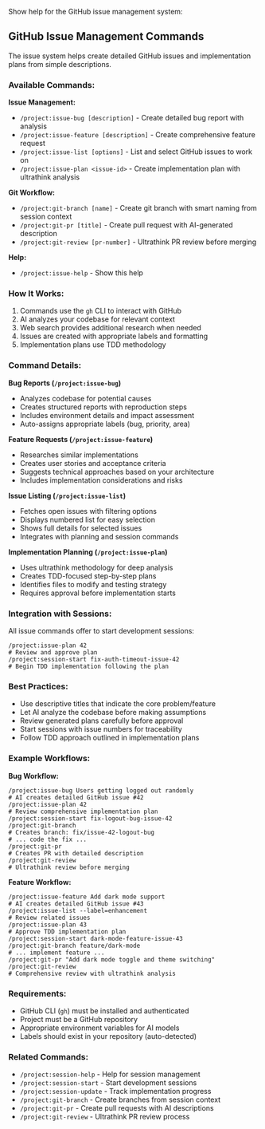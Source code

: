 Show help for the GitHub issue management system:

## GitHub Issue Management Commands

The issue system helps create detailed GitHub issues and implementation plans from simple descriptions.

### Available Commands:

**Issue Management:**
- `/project:issue-bug [description]` - Create detailed bug report with analysis
- `/project:issue-feature [description]` - Create comprehensive feature request  
- `/project:issue-list [options]` - List and select GitHub issues to work on
- `/project:issue-plan <issue-id>` - Create implementation plan with ultrathink analysis

**Git Workflow:**
- `/project:git-branch [name]` - Create git branch with smart naming from session context
- `/project:git-pr [title]` - Create pull request with AI-generated description
- `/project:git-review [pr-number]` - Ultrathink PR review before merging

**Help:**
- `/project:issue-help` - Show this help

### How It Works:

1. Commands use the `gh` CLI to interact with GitHub
2. AI analyzes your codebase for relevant context
3. Web search provides additional research when needed
4. Issues are created with appropriate labels and formatting
5. Implementation plans use TDD methodology

### Command Details:

**Bug Reports (`/project:issue-bug`)**
- Analyzes codebase for potential causes
- Creates structured reports with reproduction steps
- Includes environment details and impact assessment
- Auto-assigns appropriate labels (bug, priority, area)

**Feature Requests (`/project:issue-feature`)**
- Researches similar implementations
- Creates user stories and acceptance criteria
- Suggests technical approaches based on your architecture
- Includes implementation considerations and risks

**Issue Listing (`/project:issue-list`)**
- Fetches open issues with filtering options
- Displays numbered list for easy selection
- Shows full details for selected issues
- Integrates with planning and session commands

**Implementation Planning (`/project:issue-plan`)**
- Uses ultrathink methodology for deep analysis
- Creates TDD-focused step-by-step plans
- Identifies files to modify and testing strategy
- Requires approval before implementation starts

### Integration with Sessions:

All issue commands offer to start development sessions:

```
/project:issue-plan 42
# Review and approve plan
/project:session-start fix-auth-timeout-issue-42
# Begin TDD implementation following the plan
```

### Best Practices:

- Use descriptive titles that indicate the core problem/feature
- Let AI analyze the codebase before making assumptions
- Review generated plans carefully before approval
- Start sessions with issue numbers for traceability
- Follow TDD approach outlined in implementation plans

### Example Workflows:

**Bug Workflow:**
```
/project:issue-bug Users getting logged out randomly
# AI creates detailed GitHub issue #42
/project:issue-plan 42
# Review comprehensive implementation plan
/project:session-start fix-logout-bug-issue-42
/project:git-branch
# Creates branch: fix/issue-42-logout-bug
# ... code the fix ...
/project:git-pr
# Creates PR with detailed description
/project:git-review
# Ultrathink review before merging
```

**Feature Workflow:**
```
/project:issue-feature Add dark mode support
# AI creates detailed GitHub issue #43
/project:issue-list --label=enhancement
# Review related issues
/project:issue-plan 43
# Approve TDD implementation plan
/project:session-start dark-mode-feature-issue-43
/project:git-branch feature/dark-mode
# ... implement feature ...
/project:git-pr "Add dark mode toggle and theme switching"
/project:git-review
# Comprehensive review with ultrathink analysis
```

### Requirements:

- GitHub CLI (`gh`) must be installed and authenticated
- Project must be a GitHub repository
- Appropriate environment variables for AI models
- Labels should exist in your repository (auto-detected)

### Related Commands:

- `/project:session-help` - Help for session management
- `/project:session-start` - Start development sessions
- `/project:session-update` - Track implementation progress
- `/project:git-branch` - Create branches from session context
- `/project:git-pr` - Create pull requests with AI descriptions
- `/project:git-review` - Ultrathink PR review process 
